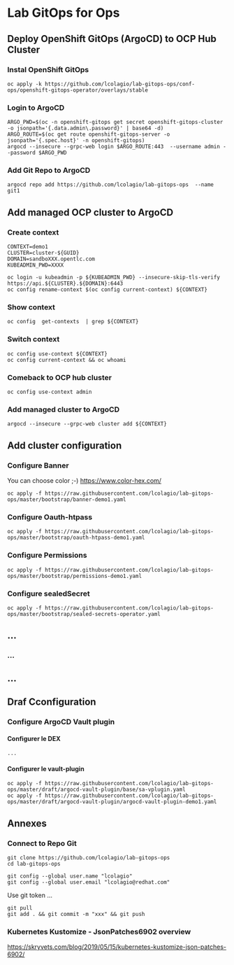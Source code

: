 # Lab GitOps for Ops


## Deploy OpenShift GitOps (ArgoCD) to OCP Hub Cluster


### Instal OpenShift GitOps  
```
oc apply -k https://github.com/lcolagio/lab-gitops-ops/conf-ops/openshift-gitops-operator/overlays/stable
```


### Login to ArgoCD
```
ARGO_PWD=$(oc -n openshift-gitops get secret openshift-gitops-cluster -o jsonpath='{.data.admin\.password}' | base64 -d)
ARGO_ROUTE=$(oc get route openshift-gitops-server -o jsonpath='{.spec.host}' -n openshift-gitops)
argocd --insecure --grpc-web login $ARGO_ROUTE:443  --username admin --password $ARGO_PWD
```

### Add Git Repo to ArgoCD
```
argocd repo add https://github.com/lcolagio/lab-gitops-ops  --name git1
```


## Add managed OCP cluster to ArgoCD

### Create context

<!-- ```
CONTEXT=ocp-lab1
CLUSTER=ocp-lab1
DOMAIN=dev.redlabclub.eu
KUBEADMIN_PWD=xxxx

oc login -u kubeadmin -p ${KUBEADMIN_PWD} --insecure-skip-tls-verify https://api.${CLUSTER}.${DOMAIN}:6443
oc config rename-context $(oc config current-context) ${CONTEXT}
``` -->

```
CONTEXT=demo1
CLUSTER=cluster-${GUID}
DOMAIN=sandboXXX.opentlc.com
KUBEADMIN_PWD=XXXX

oc login -u kubeadmin -p ${KUBEADMIN_PWD} --insecure-skip-tls-verify https://api.${CLUSTER}.${DOMAIN}:6443
oc config rename-context $(oc config current-context) ${CONTEXT}
```

### Show context

```
oc config  get-contexts  | grep ${CONTEXT}
```

### Switch context
```
oc config use-context ${CONTEXT}
oc config current-context && oc whoami
```

### Comeback to OCP hub cluster
```
oc config use-context admin
```

### Add managed cluster to ArgoCD
```
argocd --insecure --grpc-web cluster add ${CONTEXT}
```


<!-- ```  ``` -->
<!-- ```  ``` -->
<!-- ```  ``` -->

## Add cluster configuration


### Configure Banner

You can choose color ;-)
https://www.color-hex.com/

```
oc apply -f https://raw.githubusercontent.com/lcolagio/lab-gitops-ops/master/bootstrap/banner-demo1.yaml
```

### Configure Oauth-htpass

```
oc apply -f https://raw.githubusercontent.com/lcolagio/lab-gitops-ops/master/bootstrap/oauth-htpass-demo1.yaml
```

### Configure Permissions

```
oc apply -f https://raw.githubusercontent.com/lcolagio/lab-gitops-ops/master/bootstrap/permissions-demo1.yaml
```



### Configure sealedSecret

```
oc apply -f https://raw.githubusercontent.com/lcolagio/lab-gitops-ops/master/bootstrap/sealed-secrets-operator.yaml
```

<!-- ```
oc apply -k https://github.com/lcolagio/lab-gitops-ops/conf-ops/sealed-secrets-operator/base
``` -->
## 

## ...

### ...

## ...

## Draf Cconfiguration

### Configure ArgoCD Vault plugin

#### Configurer le DEX
```
...
```

#### Configurer le vault-plugin

```
oc apply -f https://raw.githubusercontent.com/lcolagio/lab-gitops-ops/master/draft/argocd-vault-plugin/base/sa-vplugin.yaml
oc apply -f https://raw.githubusercontent.com/lcolagio/lab-gitops-ops/master/draft/argocd-vault-plugin/argocd-vault-plugin-demo1.yaml

```

<!-- ```  ``` -->
<!-- ```  ``` -->
<!-- ```  ``` -->

## Annexes

### Connect to Repo Git

````
git clone https://github.com/lcolagio/lab-gitops-ops
cd lab-gitops-ops

git config --global user.name "lcolagio"
git config --global user.email "lcolagio@redhat.com"
````

Use git token ...
```
git pull
git add . && git commit -m "xxx" && git push
```

### Kubernetes Kustomize - JsonPatches6902 overview

https://skryvets.com/blog/2019/05/15/kubernetes-kustomize-json-patches-6902/